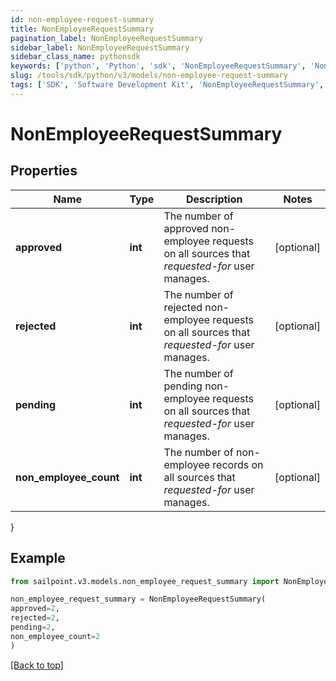 ```yaml
---
id: non-employee-request-summary
title: NonEmployeeRequestSummary
pagination_label: NonEmployeeRequestSummary
sidebar_label: NonEmployeeRequestSummary
sidebar_class_name: pythonsdk
keywords: ['python', 'Python', 'sdk', 'NonEmployeeRequestSummary', 'NonEmployeeRequestSummary'] 
slug: /tools/sdk/python/v3/models/non-employee-request-summary
tags: ['SDK', 'Software Development Kit', 'NonEmployeeRequestSummary', 'NonEmployeeRequestSummary']
---
```


# NonEmployeeRequestSummary


## Properties

Name | Type | Description | Notes
------------ | ------------- | ------------- | -------------
**approved** | **int** | The number of approved non-employee requests on all sources that *requested-for* user manages. | [optional] 
**rejected** | **int** | The number of rejected non-employee requests on all sources that *requested-for* user manages. | [optional] 
**pending** | **int** | The number of pending non-employee requests on all sources that *requested-for* user manages. | [optional] 
**non_employee_count** | **int** | The number of non-employee records on all sources that *requested-for* user manages. | [optional] 
}

## Example

```python
from sailpoint.v3.models.non_employee_request_summary import NonEmployeeRequestSummary

non_employee_request_summary = NonEmployeeRequestSummary(
approved=2,
rejected=2,
pending=2,
non_employee_count=2
)

```
[[Back to top]](#) 

